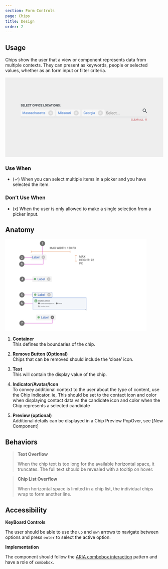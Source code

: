 ```yaml
---
section: Form Controls
page: Chips
title: Design
order: 2
---
```


 ## Usage

<novo-grid columns="2" align="start" gap="2rem">
<div>

Chips show the user that a view or component represents data from multiple contexts. They can present as keywords, people or selected values, whether as an form input or filter criteria.

</div>

<img src="/assets/images/ChipsOverview.png"/>

<div>

### Use When

- (✓) When you can select multiple items in a picker and you have selected the item.

</div>
<div>

### Don′t Use When

- (x) When the user is only allowed to make a single selection from a picker input.

</div>
</novo-grid>

## Anatomy

<novo-grid columns="2" align="start" gap="2rem">

<img src="assets/images/ChipsAnatomy.png" width="450">

<div>

1. **Container**<br>
   This defines the boundaries of the chip.

1. **Remove Button (Optional)**<br>
   Chips that can be removed should include the ‘close’ icon. 

1. **Text**<br>
   This will contain the display value of the chip.

1. **Indicator/Avatar/Icon**<br>
   To convey additional context to the user about the type of content, use the Chip Indicator. ie, This should be set to the contact icon and color when displaying contact data vs the candidate icon and color when the Chip represents a selected candidate

1. **Preview (optional)**<br>
   Additional details can be displayed in a Chip Preview PopOver, see [New Component] 

</div>
</novo-grid>

## Behaviors

<novo-grid columns="2" align="start" gap="2rem">

> **Text Overflow**
>
> When the chip text is too long for the available horizontal space, it truncates. The full text should be revealed with a tooltip on hover.

> **Chip List Overflow**
>
> When horizontal space is limited in a chip list, the individual chips wrap to form another line.

</novo-grid>

## Accessibility

**KeyBoard Controls**

The user should be able to use the `up` and `own` arrows to navigate between options and press `enter` to select the active option.

**Implementation**

The component should follow the [ARIA combobox interaction](https://www.w3.org/TR/wai-aria-practices/examples/combobox/aria1.1pattern/listbox-combo.html) pattern and have a role of `combobox`.